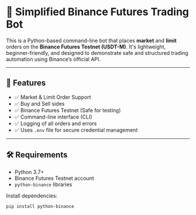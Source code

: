 # 🔁 Simplified Binance Futures Trading Bot

This is a Python-based command-line bot that places **market** and **limit** orders on the **Binance Futures Testnet (USDT-M)**. It's lightweight, beginner-friendly, and designed to demonstrate safe and structured trading automation using Binance’s official API.

---

## 🚀 Features

- ✅ Market & Limit Order Support
- ✅ Buy and Sell sides
- ✅ Binance Futures Testnet (Safe for testing)
- ✅ Command-line interface (CLI)
- ✅ Logging of all orders and errors
- ✅ Uses `.env` file for secure credential management

---

## 🛠 Requirements

- Python 3.7+
- Binance Futures Testnet account
- `python-binance` libraries

Install dependencies:

```bash
pip install python-binance
